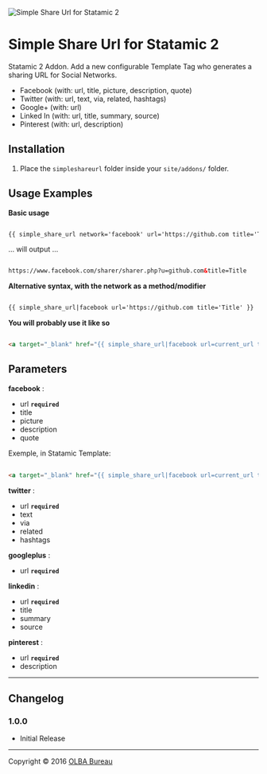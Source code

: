 ![Simple Share Url for Statamic 2](https://github.com/OLBA-Bureau/statamic-simpleshareurl/raw/master/SimpleShareUrl/resources/banner.jpg)

# Simple Share Url for Statamic 2

Statamic 2 Addon. Add a new configurable Template Tag who generates a sharing URL for Social Networks.

* Facebook (with: url, title, picture, description, quote)
* Twitter (with: url, text, via, related, hashtags)
* Google+ (with: url)
* Linked In (with: url, title, summary, source)
* Pinterest (with: url, description)

## Installation

1. Place the `simpleshareurl` folder inside your `site/addons/` folder.

## Usage Examples

**Basic usage**

```html

{{ simple_share_url network='facebook' url='https://github.com title='Title' }}

```

… will output …

```html

https://www.facebook.com/sharer/sharer.php?u=github.com&title=Title

```

**Alternative syntax, with the network as a method/modifier**

```html

{{ simple_share_url|facebook url='https://github.com title='Title' }}

```

**You will probably use it like so**

```html

<a target="_blank" href="{{ simple_share_url|facebook url=current_url title=title }}">Share on Facebook</a>

```

## Parameters

**facebook** :

+ url **`required`**
+ title
+ picture
+ description
+ quote

Exemple, in Statamic Template:

```html
	
<a target="_blank" href="{{ simple_share_url|facebook url=current_url title=title picture=image_field|url description=description_field quote=quote_field }}">Share on Facebook</a>

```

**twitter** :

+ url **`required`**
+ text
+ via
+ related
+ hashtags

**googleplus** :

+ url **`required`**

**linkedin** :

+ url **`required`**
+ title
+ summary
+ source

**pinterest** :

+ url **`required`**
+ description

---

## Changelog

### 1.0.0

* Initial Release

---

Copyright © 2016 [OLBA Bureau](http://olba-bureau.com)
